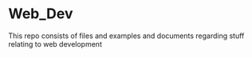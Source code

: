 # Web_Dev
 This repo consists of files and examples and documents regarding stuff relating to web development
